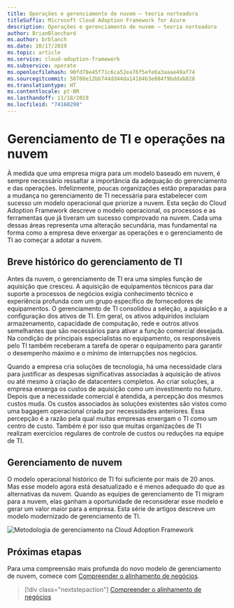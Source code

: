```yaml
---
title: Operações e gerenciamento de nuvem – teoria norteadora
titleSuffix: Microsoft Cloud Adoption Framework for Azure
description: Operações e gerenciamento de nuvem – teoria norteadora
author: BrianBlanchard
ms.author: brblanch
ms.date: 10/17/2019
ms.topic: article
ms.service: cloud-adoption-framework
ms.subservice: operate
ms.openlocfilehash: 90fd78e45f71c6ca52ea76f5efe6a3aaae49af74
ms.sourcegitcommit: 50788e12bb744dd44da14184b3e884f9bddab828
ms.translationtype: HT
ms.contentlocale: pt-BR
ms.lasthandoff: 11/18/2019
ms.locfileid: "74160298"
---
```

# <a name="it-management-and-operations-in-the-cloud"></a>Gerenciamento de TI e operações na nuvem

À medida que uma empresa migra para um modelo baseado em nuvem, é sempre necessário ressaltar a importância da adequação do gerenciamento e das operações. Infelizmente, poucas organizações estão preparadas para a mudança no gerenciamento de TI necessária para estabelecer com sucesso um modelo operacional que priorize a nuvem. Esta seção do Cloud Adoption Framework descreve o modelo operacional, os processos e as ferramentas que já tiveram um sucesso comprovado na nuvem. Cada uma dessas áreas representa uma alteração secundária, mas fundamental na forma como a empresa deve enxergar as operações e o gerenciamento de TI ao começar a adotar a nuvem.

## <a name="brief-history-of-it-management"></a>Breve histórico do gerenciamento de TI

Antes da nuvem, o gerenciamento de TI era uma simples função de aquisição que cresceu. A aquisição de equipamentos técnicos para dar suporte a processos de negócios exigia conhecimento técnico e experiência profunda com um grupo específico de fornecedores de equipamentos. O gerenciamento de TI consolidou a seleção, a aquisição e a configuração dos ativos de TI. Em geral, os ativos adquiridos incluíam armazenamento, capacidade de computação, rede e outros ativos semelhantes que são necessários para ativar a função comercial desejada. Na condição de principais especialistas no equipamento, os responsáveis pelo TI também receberam a tarefa de operar o equipamento para garantir o desempenho máximo e o mínimo de interrupções nos negócios.

Quando a empresa cria soluções de tecnologia, há uma necessidade clara para justificar as despesas significativas associadas à aquisição de ativos ou até mesmo à criação de datacenters completos. Ao criar soluções, a empresa enxerga os custos de aquisição como um investimento no futuro. Depois que a necessidade comercial é atendida, a percepção dos mesmos custos muda. Os custos associados às soluções existentes são vistos como uma bagagem operacional criada por necessidades anteriores. Essa percepção é a razão pela qual muitas empresas enxergam o TI como um centro de custo. Também é por isso que muitas organizações de TI realizam exercícios regulares de controle de custos ou reduções na equipe de TI.

## <a name="cloud-management"></a>Gerenciamento de nuvem

O modelo operacional histórico de TI foi suficiente por mais de 20 anos. Mas esse modelo agora está desatualizado e é menos adequado do que as alternativas da nuvem. Quando as equipes de gerenciamento de TI migram para a nuvem, elas ganham a oportunidade de reconsiderar esse modelo e gerar um valor maior para a empresa. Esta série de artigos descreve um modelo modernizado de gerenciamento de TI.

![Metodologia de gerenciamento na Cloud Adoption Framework](../../_images/manage/caf-manage.png)

## <a name="next-steps"></a>Próximas etapas

Para uma compreensão mais profunda do novo modelo de gerenciamento de nuvem, comece com [Compreender o alinhamento de negócios](./business-alignment.md).

> [!div class="nextstepaction"]
> [Compreender o alinhamento de negócios](./business-alignment.md)
